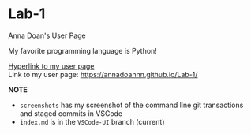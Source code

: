 # Lab-1
Anna Doan's User Page

My favorite programming language is Python!

[Hyperlink to my user page](https://annadoannn.github.io/Lab-1/)  
Link to my user page: https://annadoannn.github.io/Lab-1/

**NOTE**  
- `screenshots` has my screenshot of the command line git transactions and staged commits in VSCode
- `index.md` is in the `VSCode-UI` branch (current)


